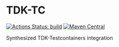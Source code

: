 # TDK-TC

[![Actions Status: build](https://github.com/synthesized-io/tdk-tc/workflows/build/badge.svg)](https://github.com/synthesized-io/tdk-tc/actions?query=workflow%3A"build")
[![Maven Central](https://maven-badges.herokuapp.com/maven-central/io.synthesized/tdk-tc/badge.svg)](https://maven-badges.herokuapp.com/maven-central/io.synthesized/tdk-tc)

Synthesized TDK-Testcontainers integration

